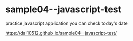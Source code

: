 # sample04--javascript-test
practice javascript
application you can check today's date

https://dai10512.github.io/sample04--javascript-test/
